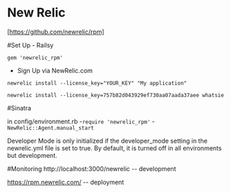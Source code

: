 # New Relic

[https://github.com/newrelic/rpm]

#Set Up - Railsy

`gem 'newrelic_rpm'`

- Sign Up via NewRelic.com

`newrelic install --license_key="YOUR_KEY" "My application"`

`newrelic install --license_key=757b82d043929ef730aa07aada37aee whatsie`


#Sinatra

in config/environment.rb
-`require 'newrelic_rpm'`
-`NewRelic::Agent.manual_start`

Developer Mode is only initialized if the developer_mode setting in the newrelic.yml file is set to true. By default, it is turned off in all environments but development.


#Monitoring
http://localhost:3000/newrelic -- development

https://rpm.newrelic.com/ -- deployment


